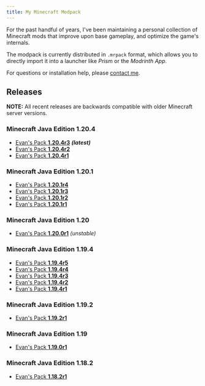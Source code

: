 ```yaml
---
title: My Minecraft Modpack
---
```


For the past handful of years, I've been maintaining a personal collection of Minecraft mods that improve upon base gameplay, and optimize the game's internals.

The modpack is currently distributed in `.mrpack` format, which allows you to directly import it into a launcher like *Prism* or the *Modrinth App*.

For questions or installation help, please [contact me](/contact).

## Releases

**NOTE:** All recent releases are backwards compatible with older Minecraft server versions.

### Minecraft Java Edition 1.20.4

- [Evan's Pack **1.20.4r3**](https://cdn.modrinth.com/data/nKkJC7Iv/versions/hFy6iByf/Evan%27s%20Pack-1.20.4r3.mrpack) ***(latest)***
- [Evan's Pack **1.20.4r2**](https://cdn.modrinth.com/data/nKkJC7Iv/versions/52mlbdUy/Evan%27s%20Pack-1.20.4r2.mrpack)
- [Evan's Pack **1.20.4r1**](https://cdn.modrinth.com/data/nKkJC7Iv/versions/o8HTUQHL/Evan%27s%20Pack-1.20.4r1.mrpack)

### Minecraft Java Edition 1.20.1

- [Evan's Pack **1.20.1r4**](https://cdn.modrinth.com/data/nKkJC7Iv/versions/coKM8Jeo/Evan%27s%20Pack-1.0.3.mrpack)
- [Evan's Pack **1.20.1r3**](https://cdn.modrinth.com/data/nKkJC7Iv/versions/E7p31pb0/Evan%27s%20Pack-1.0.2.mrpack)
- [Evan's Pack **1.20.1r2**](https://cdn.modrinth.com/data/nKkJC7Iv/versions/v0zqOGku/Evan%27s%20Pack-1.0.1.mrpack)
- [Evan's Pack **1.20.1r1**](https://cdn.modrinth.com/data/nKkJC7Iv/versions/lwGpxylY/Evan%27s%20Pack-1.0.0.mrpack)

### Minecraft Java Edition 1.20

- [Evan's Pack **1.20.0r1**](https://cdn.modrinth.com/data/nKkJC7Iv/versions/MgyEg9Al/Evan%27s%20Pack-0.0.7.mrpack) *(unstable)*

### Minecraft Java Edition 1.19.4

- [Evan's Pack **1.19.4r5**](https://cdn.modrinth.com/data/nKkJC7Iv/versions/YSjXUBL7/Evan%27s%20Pack-0.0.6.mrpack)
- [Evan's Pack **1.19.4r4**](https://cdn.modrinth.com/data/nKkJC7Iv/versions/GNT0c65J/Evan%27s%20Pack-0.0.5.mrpack)
- [Evan's Pack **1.19.4r3**](https://cdn.modrinth.com/data/nKkJC7Iv/versions/7tf1Ztif/Evan%27s%20Pack-0.0.4.mrpack)
- [Evan's Pack **1.19.4r2**](https://cdn.modrinth.com/data/nKkJC7Iv/versions/L2spHFWY/Evan%27s%20Pack-0.0.2.mrpack)
- [Evan's Pack **1.19.4r1**](https://cdn.modrinth.com/data/nKkJC7Iv/versions/oUpY2RLM/Evan%27s%20Pack-0.0.1.mrpack)

### Minecraft Java Edition 1.19.2

- [Evan's Pack **1.19.2r1**](https://cdn.modrinth.com/data/nKkJC7Iv/versions/bgEXtoBN/Evan%27s%20Pack-1.19.2r1.mrpack)

### Minecraft Java Edition 1.19

- [Evan's Pack **1.19.0r1**](https://cdn.modrinth.com/data/nKkJC7Iv/versions/A214X9FY/Evan%27s%20Pack-1.19.0r1.mrpack)

### Minecraft Java Edition 1.18.2

- [Evan's Pack **1.18.2r1**](https://cdn.modrinth.com/data/nKkJC7Iv/versions/YEsaPWpv/Evan%27s%20Pack-1.18.2r1.mrpack)
